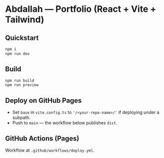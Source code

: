 # Abdallah — Portfolio (React + Vite + Tailwind)

## Quickstart
```bash
npm i
npm run dev
```

## Build
```bash
npm run build
npm run preview
```

## Deploy on GitHub Pages
- Set `base` in `vite.config.ts` to `'/<your-repo-name>/'` if deploying under a subpath.
- Push to `main` — the workflow below publishes `dist`.

## GitHub Actions (Pages)
Workflow at `.github/workflows/deploy.yml`.